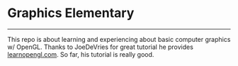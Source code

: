 # Graphics Elementary
---

This repo is about learning and experiencing about basic computer graphics w/ OpenGL.
Thanks to JoeDeVries for great tutorial he provides [learnopengl.com](https://learnopengl.com/ "learn opengl").
So far, his tutorial is really good.
